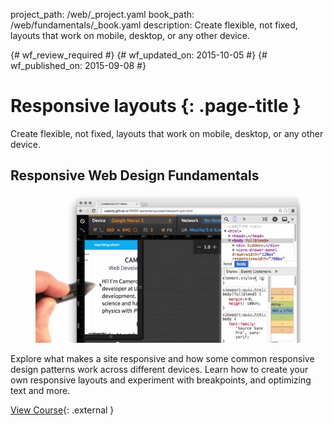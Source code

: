 project_path: /web/_project.yaml
book_path: /web/fundamentals/_book.yaml
description: Create flexible, not fixed, layouts that work on mobile, desktop, or any other device.

{# wf_review_required #}
{# wf_updated_on: 2015-10-05 #}
{# wf_published_on: 2015-09-08 #}

# Responsive layouts {: .page-title }

<div class="mdl-grid">
  <div class="mdl-cell mdl-cell--6-col">
    Create flexible, not fixed, layouts that work on mobile, desktop, or any other device.

  </div>
  
## Responsive Web Design Fundamentals
<!-- TODO: Verify Udacity course fits here -->
<div class="attempt-right">
  <figure>
    <img src="fundamentals/imgs/udacity-rwd.png">
  </figure>
</div>

Explore what makes a site responsive and how some common responsive design patterns work across different devices. Learn how to create your own responsive layouts and experiment with breakpoints, and optimizing text and more.

[View Course](https://udacity.com/ud893){: .external }


</div>
